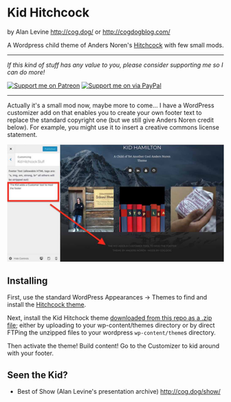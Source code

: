 # Kid Hitchcock
by Alan Levine http://cog.dog/ or http://cogdogblog.com/

A Wordpress child theme of Anders Noren's [Hitchcock](https://wordpress.org/themes/hitchcock/) with few small mods.

-----
*If this kind of stuff has any value to you, please consider supporting me so I can do more!*

[![Support me on Patreon](http://cogdog.github.io/images/badge-patreon.png)](https://patreon.com/cogdog) [![Support me on via PayPal](http://cogdog.github.io/images/badge-paypal.png)](https://paypal.me/cogdog)

----- 

Actually it's a small mod now, maybe more to come... I have a WordPress customizer add on that enables you to create your own footer text to replace the standard copyright one (but we still give Anders Noren credit below). For example, you might use it to insert a creative commons license statement.

![](images/custom-footer.jpg "Customizer tool for editing the footer")

## Installing

First, use the standard WordPress Appearances -> Themes to find and install the [Hitchcock theme](https://wordpress.org/themes/hitchcock/).

Next, install the Kid Hitchock theme [downloaded from this repo as a .zip file](https://github.com/cogdog/kid-hitchcock/archive/master.zip); either by uploading to your wp-content/themes directory or by direct FTPing the unzipped files to your wordpress `wp-content/theme`s directory.

Then activate the theme! Build content! Go to the Customizer to kid around with your footer.

## Seen the Kid?

* Best of Show (Alan Levine's presentation archive) http://cog.dog/show/

